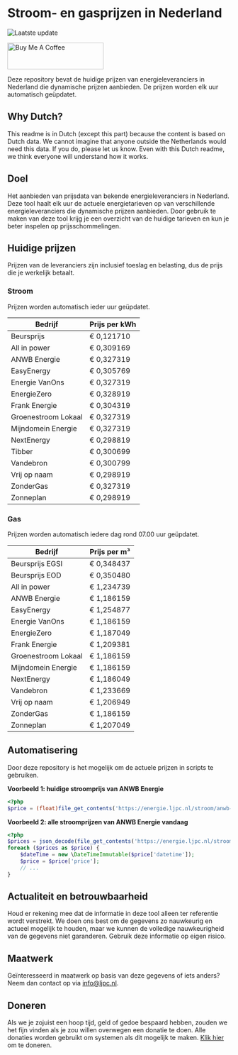 # Stroom- en gasprijzen in Nederland

![Laatste update](https://img.shields.io/badge/laatste%20update-2024--09--14%2020%3A00%20CET-brightgreen)

<a href="https://www.buymeacoffee.com/Lars-" target="_blank"><img src="https://cdn.buymeacoffee.com/buttons/v2/default-orange.png" alt="Buy Me A Coffee" height="60" style="height: 60px !important;width: 217px !important;" ></a>

Deze repository bevat de huidige prijzen van energieleveranciers in Nederland die dynamische prijzen aanbieden. De prijzen worden elk uur automatisch geüpdatet.

## Why Dutch?

This readme is in Dutch (except this part) because the content is based on Dutch data. We cannot imagine that anyone outside the Netherlands would need this data. If you do, please let us know. Even with this Dutch readme, we think
everyone will understand how it works.

## Doel

Het aanbieden van prijsdata van bekende energieleveranciers in Nederland. Deze tool haalt elk uur de actuele energietarieven op van verschillende energieleveranciers die dynamische prijzen aanbieden. Door gebruik te maken van deze tool
krijg je een overzicht van de huidige tarieven en kun je beter inspelen op prijsschommelingen.

## Huidige prijzen

Prijzen van de leveranciers zijn inclusief toeslag en belasting, dus de prijs die je werkelijk betaalt.

### Stroom

Prijzen worden automatisch ieder uur geüpdatet.

 Bedrijf | Prijs per kWh 
---------|---------------
Beursprijs | € 0,121710
All in power | € 0,309169
ANWB Energie | € 0,327319
EasyEnergy | € 0,305769
Energie VanOns | € 0,327319
EnergieZero | € 0,328919
Frank Energie | € 0,304319
Groenestroom Lokaal | € 0,327319
Mijndomein Energie | € 0,327319
NextEnergy | € 0,298819
Tibber | € 0,300699
Vandebron | € 0,300799
Vrij op naam | € 0,298919
ZonderGas | € 0,327319
Zonneplan | € 0,298919


### Gas

Prijzen worden automatisch iedere dag rond 07.00 uur geüpdatet.

 Bedrijf | Prijs per m³ 
---------|--------------
Beursprijs EGSI | € 0,348437
Beursprijs EOD | € 0,350480
All in power | € 1,234739
ANWB Energie | € 1,186159
EasyEnergy | € 1,254877
Energie VanOns | € 1,186159
EnergieZero | € 1,187049
Frank Energie | € 1,209381
Groenestroom Lokaal | € 1,186159
Mijndomein Energie | € 1,186159
NextEnergy | € 1,186049
Vandebron | € 1,233669
Vrij op naam | € 1,206949
ZonderGas | € 1,186159
Zonneplan | € 1,207049


## Automatisering

Door deze repository is het mogelijk om de actuele prijzen in scripts te gebruiken.

**Voorbeeld 1: huidige stroomprijs van ANWB Energie**

```php
<?php
$price = (float)file_get_contents('https://energie.ljpc.nl/stroom/anwb-energie-nu.txt');

```

**Voorbeeld 2: alle stroomprijzen van ANWB Energie vandaag**

```php
<?php
$prices = json_decode(file_get_contents('https://energie.ljpc.nl/stroom/all-in-power-vandaag.json'),true);
foreach ($prices as $price) {
    $dateTime = new \DateTimeImmutable($price['datetime']);
    $price = $price['price'];
    // ...
}
```

## Actualiteit en betrouwbaarheid

Houd er rekening mee dat de informatie in deze tool alleen ter referentie wordt verstrekt. We doen ons best om de gegevens zo nauwkeurig en actueel mogelijk te houden, maar we kunnen de volledige nauwkeurigheid van de gegevens niet
garanderen. Gebruik deze informatie op eigen risico.

## Maatwerk

Geïnteresseerd in maatwerk op basis van deze gegevens of iets anders? Neem dan contact op
via [info@ljpc.nl](mailto:info@ljpc.nl?subject=Energie%20prijzen).

## Doneren

Als we je zojuist een hoop tijd, geld of gedoe bespaard hebben, zouden we het fijn vinden als je zou willen overwegen een
donatie te doen. Alle donaties worden gebruikt om systemen als dit mogelijk te
maken. [Klik hier](https://www.buymeacoffee.com/Lars-) om te doneren.
